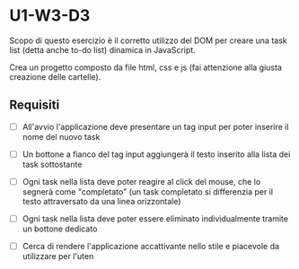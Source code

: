 # U1-W3-D3
Scopo di questo esercizio è il corretto utilizzo del DOM per creare una task list (detta anche to-do list) dinamica in JavaScript.

Crea un progetto composto da file html, css e js (fai attenzione alla giusta creazione delle cartelle).


## Requisiti



 - [ ] All'avvio l'applicazione deve presentare un tag input per poter inserire il nome del nuovo task

 - [ ] Un bottone a fianco del tag input aggiungerà il testo inserito alla lista dei task sottostante

 - [ ] Ogni task nella lista deve poter reagire al click del mouse, che lo segnerà come "completato" (un task completato si differenzia per il testo attraversato da una linea orizzontale)
 - [ ] Ogni task nella lista deve poter essere eliminato individualmente tramite un bottone dedicato

 - [ ] Cerca di rendere l'applicazione accattivante nello stile e piacevole da utilizzare per l'uten
